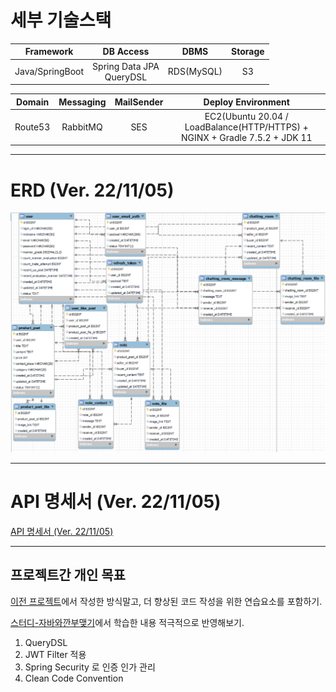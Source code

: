 # 세부 기술스택

|    Framework    |           DB Access           |    DBMS     | Storage |
|:---------------:|:-----------------------------:|:-----------:|:-------:|
| Java/SpringBoot | Spring Data JPA <br> QueryDSL | RDS(MySQL)  |   S3    |


| Domain  | Messaging | MailSender |                             Deploy Environment                             |
|:-------:|:---------:|:----------:|:--------------------------------------------------------------------------:|
| Route53 | RabbitMQ  |    SES     | EC2(Ubuntu 20.04 / LoadBalance(HTTP/HTTPS) + NGINX + Gradle 7.5.2 + JDK 11 |

---

# ERD (Ver. 22/11/05)
![](src/main/resources/erd/SUGO%20ERD-5.png)

---

# API 명세서 (Ver. 22/11/05)
[API 명세서 (Ver. 22/11/05)](https://diger.gitbook.io/untitled-1/)

---

## 프로젝트간 개인 목표

[이전 프로젝트](https://github.com/uswLectureEvaluation/Backend-Remaster)에서 작성한 방식말고, 더 향상된 코드 작성을 위한 연습요소를 포함하기.

[스터디-자바와깐부맺기](https://github.com/Be-GGanboo-With-Java)에서 학습한 내용 적극적으로 반영해보기.

1. QueryDSL
2. JWT Filter 적용
3. Spring Security 로 인증 인가 관리 
4. Clean Code Convention